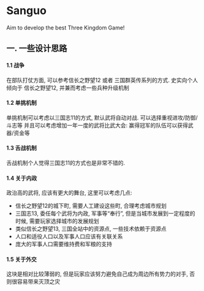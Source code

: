 # Sanguo
Aim to develop the best Three Kingdom Game!


## 一. 一些设计思路
#### 1.1 战争
在部队打仗方面, 可以参考信长之野望12 或者 三国群英传系列的方式.
史实向个人倾向于 信长之野望12, 并兼而考虑一些兵种升级机制

#### 1.2 单挑机制
单挑机制可以考虑以三国志11的方式, 默认武将自动对战.
可以选择重视进攻/防御/斗志等
并且可以考虑增加一年一度的武将比武大会: 赢得冠军的队伍可以获得武器/资金等

#### 1.3 舌战机制
舌战机制个人觉得三国志11的方式也是非常不错的.

#### 1.4 关于内政
政治高的武将, 应该有更大的舞台, 这里可以考虑几点:
* 信长之野望12的城下町, 需要人工建设这些町, 合理考虑城市规划
* 三国志13, 委任每个武将为内政, 军事等“奉行”, 但是当城市发展到一定程度的时候, 需要玩家选择城市的发展规划
* 类似信长之野望13, 三国全站中的资源点, 一些技术依赖于资源点
* 人口和适役人口以及军事人口应该有关联关系
* 庞大的军事人口需要维持费和军粮的支持

#### 1.5 关于外交
这块是相对比较薄弱的, 但是玩家应该努力避免自己成为周边所有势力的对手, 否则很容易带来灭顶之灾



